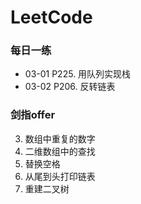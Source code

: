 # LeetCode

### 每日一练
* 03-01 P225. 用队列实现栈
* 03-02 P206. 反转链表
### 剑指offer

3. 数组中重复的数字
4. 二维数组中的查找
5. 替换空格
6. 从尾到头打印链表 
7. 重建二叉树
